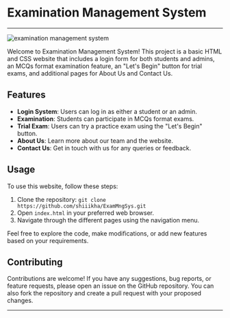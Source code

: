 # Examination Management System

---
![examination management system](https://github.com/shiiikha/ExamMngSys/assets/91041684/51b5fc5e-7e7e-41f3-a5fd-4ae2f5f73ab2)


Welcome to Examination Management System! This project is a basic HTML and CSS website that includes a login form for both students and admins, an MCQs format examination feature, an "Let's Begin" button for trial exams, and additional pages for About Us and Contact Us.

## Features

- **Login System**: Users can log in as either a student or an admin.
- **Examination**: Students can participate in MCQs format exams.
- **Trial Exam**: Users can try a practice exam using the "Let's Begin" button.
- **About Us**: Learn more about our team and the website.
- **Contact Us**: Get in touch with us for any queries or feedback.

## Usage

To use this website, follow these steps:

1. Clone the repository: `git clone https://github.com/shiiikha/ExamMngSys.git`
2. Open `index.html` in your preferred web browser.
3. Navigate through the different pages using the navigation menu.

Feel free to explore the code, make modifications, or add new features based on your requirements.

## Contributing

Contributions are welcome! If you have any suggestions, bug reports, or feature requests, please open an issue on the GitHub repository. You can also fork the repository and create a pull request with your proposed changes.


---
